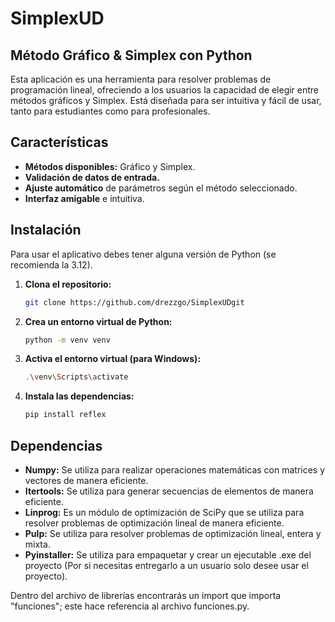 # SimplexUD
## Método Gráfico & Simplex con Python

Esta aplicación es una herramienta para resolver problemas de programación lineal, ofreciendo a los usuarios la capacidad de elegir entre métodos gráficos y Simplex. Está diseñada para ser intuitiva y fácil de usar, tanto para estudiantes como para profesionales.

## Características

- **Métodos disponibles:** Gráfico y Simplex.
- **Validación de datos de entrada.**
- **Ajuste automático** de parámetros según el método seleccionado.
- **Interfaz amigable** e intuitiva.

## Instalación

Para usar el aplicativo debes tener alguna versión de Python (se recomienda la 3.12).

1. **Clona el repositorio:**
    ```sh
    git clone https://github.com/drezzgo/SimplexUDgit
    ```

2. **Crea un entorno virtual de Python:**
    ```sh
    python -m venv venv
    ```

3. **Activa el entorno virtual (para Windows):**
    ```sh
    .\venv\Scripts\activate
    ```

4. **Instala las dependencias:**
    ```sh
    pip install reflex
    ```

## Dependencias

- **Numpy:** Se utiliza para realizar operaciones matemáticas con matrices y vectores de manera eficiente.
- **Itertools:** Se utiliza para generar secuencias de elementos de manera eficiente.
- **Linprog:** Es un módulo de optimización de SciPy que se utiliza para resolver problemas de optimización lineal de manera eficiente.
- **Pulp:** Se utiliza para resolver problemas de optimización lineal, entera y mixta.
- **Pyinstaller:** Se utiliza para empaquetar y crear un ejecutable .exe del proyecto (Por si necesitas entregarlo a un usuario solo desee usar el proyecto).

Dentro del archivo de librerías encontrarás un import que importa "funciones"; este hace referencia al archivo funciones.py.

